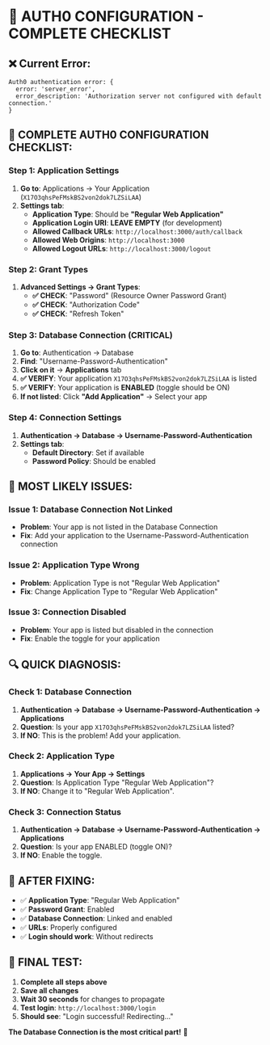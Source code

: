 # 🚨 **AUTH0 CONFIGURATION - COMPLETE CHECKLIST**

## **❌ Current Error:**
```
Auth0 authentication error: {
  error: 'server_error',
  error_description: 'Authorization server not configured with default connection.'
}
```

## **🔧 COMPLETE AUTH0 CONFIGURATION CHECKLIST:**

### **Step 1: Application Settings**
1. **Go to**: Applications → Your Application (`X17O3qhsPeFMskBS2von2dok7LZSiLAA`)
2. **Settings tab**:
   - **Application Type**: Should be **"Regular Web Application"**
   - **Application Login URI**: **LEAVE EMPTY** (for development)
   - **Allowed Callback URLs**: `http://localhost:3000/auth/callback`
   - **Allowed Web Origins**: `http://localhost:3000`
   - **Allowed Logout URLs**: `http://localhost:3000/logout`

### **Step 2: Grant Types**
1. **Advanced Settings → Grant Types**:
   - **✅ CHECK**: "Password" (Resource Owner Password Grant)
   - **✅ CHECK**: "Authorization Code"
   - **✅ CHECK**: "Refresh Token"

### **Step 3: Database Connection (CRITICAL)**
1. **Go to**: Authentication → Database
2. **Find**: "Username-Password-Authentication"
3. **Click on it** → **Applications** tab
4. **✅ VERIFY**: Your application `X17O3qhsPeFMskBS2von2dok7LZSiLAA` is listed
5. **✅ VERIFY**: Your application is **ENABLED** (toggle should be ON)
6. **If not listed**: Click **"Add Application"** → Select your app

### **Step 4: Connection Settings**
1. **Authentication → Database → Username-Password-Authentication**
2. **Settings tab**:
   - **Default Directory**: Set if available
   - **Password Policy**: Should be enabled

## **🎯 MOST LIKELY ISSUES:**

### **Issue 1: Database Connection Not Linked**
- **Problem**: Your app is not listed in the Database Connection
- **Fix**: Add your application to the Username-Password-Authentication connection

### **Issue 2: Application Type Wrong**
- **Problem**: Application Type is not "Regular Web Application"
- **Fix**: Change Application Type to "Regular Web Application"

### **Issue 3: Connection Disabled**
- **Problem**: Your app is listed but disabled in the connection
- **Fix**: Enable the toggle for your application

## **🔍 QUICK DIAGNOSIS:**

### **Check 1: Database Connection**
1. **Authentication → Database → Username-Password-Authentication → Applications**
2. **Question**: Is your app `X17O3qhsPeFMskBS2von2dok7LZSiLAA` listed?
3. **If NO**: This is the problem! Add your application.

### **Check 2: Application Type**
1. **Applications → Your App → Settings**
2. **Question**: Is Application Type "Regular Web Application"?
3. **If NO**: Change it to "Regular Web Application".

### **Check 3: Connection Status**
1. **Authentication → Database → Username-Password-Authentication → Applications**
2. **Question**: Is your app ENABLED (toggle ON)?
3. **If NO**: Enable the toggle.

## **🚨 AFTER FIXING:**
- ✅ **Application Type**: "Regular Web Application"
- ✅ **Password Grant**: Enabled
- ✅ **Database Connection**: Linked and enabled
- ✅ **URLs**: Properly configured
- ✅ **Login should work**: Without redirects

## **📝 FINAL TEST:**
1. **Complete all steps above**
2. **Save all changes**
3. **Wait 30 seconds** for changes to propagate
4. **Test login**: `http://localhost:3000/login`
5. **Should see**: "Login successful! Redirecting..."

**The Database Connection is the most critical part!** 🎯




